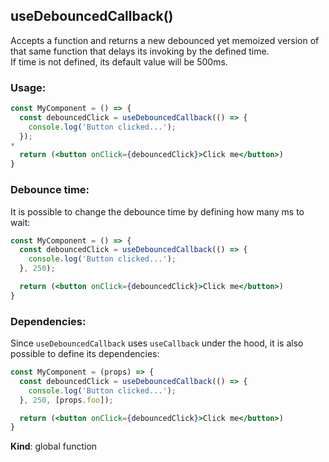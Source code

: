 <a name="useDebouncedCallback"></a>

## useDebouncedCallback()
Accepts a function  and returns a new debounced yet memoized version of that same function that delays
its invoking by the defined time.<br />
If time is not defined, its default value will be 500ms.

### Usage:

```jsx harmony
const MyComponent = () => {
  const debouncedClick = useDebouncedCallback(() => {
    console.log('Button clicked...');
  });
*
  return (<button onClick={debouncedClick}>Click me</button>)
}
```

### Debounce time:

It is possible to change the debounce time by defining how many ms to wait:

```jsx harmony
const MyComponent = () => {
  const debouncedClick = useDebouncedCallback(() => {
    console.log('Button clicked...');
  }, 250);

  return (<button onClick={debouncedClick}>Click me</button>)
}
```

### Dependencies:

Since `useDebouncedCallback` uses `useCallback` under the hood, it is also possible to define its dependencies:

```jsx harmony
const MyComponent = (props) => {
  const debouncedClick = useDebouncedCallback(() => {
    console.log('Button clicked...');
  }, 250, [props.foo]);

  return (<button onClick={debouncedClick}>Click me</button>)
}
```

**Kind**: global function  
